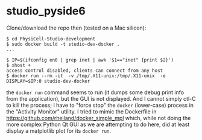 # studio_pyside6

Clone/download the repo then (tested on a Mac silicon):

```
$ cd PhysiCell-Studio-development
$ sudo docker build -t studio-dev-docker .
...

$ IP=$(ifconfig en0 | grep inet | awk '$1=="inet" {print $2}')
$ xhost +
access control disabled, clients can connect from any host
$ docker run --rm -it  -v /tmp/.X11-unix:/tmp/.X11-unix  -e DISPLAY=$IP:0 studio-dev-docker
```

the `docker run` command seems to run (it dumps some debug print info from the application), but the GUI is not displayed. And I cannot simply ctl-C to kill the process; I have to "force stop" the `docker` (lower-case) process in the "Activity Monitor" utility. I tried to mimic the Dockerfile in https://github.com/rheiland/docker_simple_mpl which, while not doing the more complex Python Qt GUI as we are attempting to do here, did at least display a matplotlib plot for its `docker run`.
